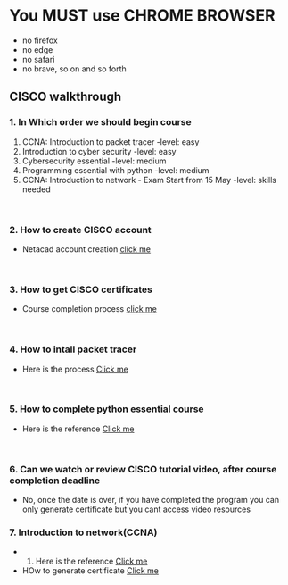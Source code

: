 # You MUST use CHROME BROWSER

- no firefox
- no edge
- no safari
- no brave, so on and so forth

## CISCO walkthrough

### 1. In Which order we should begin course

1. CCNA: Introduction to packet tracer -level: easy
1. Introduction to cyber security -level: easy
1. Cybersecurity essential -level: medium
1. Programming essential with python -level: medium
1. CCNA: Introduction to network - Exam Start from 15 May -level: skills needed

<br>

### 2. How to create CISCO account

- Netacad account creation [click me](https://m.youtube.com/watch?v=UWrk7DMCc7Q)

<br>

### 3. How to get CISCO certificates

- Course completion process [click me](https://m.youtube.com/watch?v=PWjzqcfjWbA)

<br>

### 4. How to intall packet tracer

- Here is the process [Click me](https://www.youtube.com/watch?v=JaIweueW-E8)

<br>

### 5. How to complete python essential course

- Here is the reference [Click me](https://infraexam.com/python-institute/pe1-python-essentials-1-basics/pe1-python-essentials-1-module-1-test/)

<br>

### 6. Can we watch or review CISCO tutorial video, after course completion deadline

- No, once the date is over, if you have completed the program you can only generate certificate but you cant access video resources

### 7. Introduction to network(CCNA)

- 1. Here is the reference [Click me](https://itexamanswers.net/ccna-1-v7-modules-16-17-building-and-securing-a-small-network-exam-answers.html)
- HOw to generate certificate [Click me](https://www.youtube.com/watch?v=cZ7pZidlkxU)
